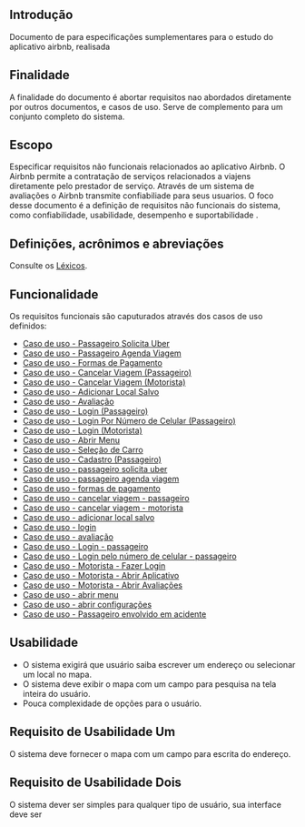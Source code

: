 ## Introdução
Documento de para especificações sumplementares para o estudo do aplicativo airbnb, realisada
## Finalidade
A finalidade do documento é abortar requisitos nao abordados diretamente por outros documentos, e casos de uso. Serve de complemento para um conjunto completo do sistema.

## Escopo
Especificar requisitos não funcionais relacionados ao aplicativo Airbnb.
O Airbnb permite a contratação de serviços relacionados a viajens diretamente pelo prestador de serviço. Através de um sistema de avaliações o Airbnb transmite confiabiliade para seus usuarios.
O foco desse documento é a definição de requisitos não funcionais do sistema, como confiabilidade, usabilidade, desempenho e suportabilidade .
## Definições, acrônimos e abreviações

Consulte os [Léxicos](modelagem/index.md).

## Funcionalidade

Os requisitos funcionais são caputurados através dos casos de uso definidos:
* [Caso de uso - Passageiro Solicita Uber](Caso_de_uso_passageiro_solicita_viagem)
* [Caso de uso - Passageiro Agenda Viagem](Caso_de_uso_passageiro_agenda_viagem)
* [Caso de uso - Formas de Pagamento](Caso_de_uso_formas_pagamento)
* [Caso de uso - Cancelar Viagem (Passageiro)](CancelamentoPassageiroUC)
* [Caso de uso - Cancelar Viagem (Motorista)](CancelamentoMotoristaUC)
* [Caso de uso - Adicionar Local Salvo](AdicionarLocalSalvoUC)
* [Caso de uso - Avaliação](AvalicaoUC)
* [Caso de uso - Login (Passageiro)](FazerLogin)
* [Caso de uso - Login Por Número de Celular (Passageiro)](FazerLoginNumeroCelular)
* [Caso de uso - Login (Motorista)](FazerLogin-Motorista)
* [Caso de uso - Abrir Menu](AbrirMenu)
* [Caso de uso - Seleção de Carro](SelecaoCarros)
* [Caso de uso - Cadastro (Passageiro)](Cadastro)
* [Caso de uso - passageiro solicita uber](Caso_de_uso_passageiro_solicita_viagem)
* [Caso de uso - passageiro agenda viagem](Caso_de_uso_passageiro_agenda_viagem)
* [Caso de uso - formas de pagamento](Caso_de_uso_formas_pagamento)
* [Caso de uso - cancelar viagem - passageiro](CancelamentoPassageiroUC)
* [Caso de uso - cancelar viagem - motorista](CancelamentoMotoristaUC)
* [Caso de uso - adicionar local salvo](AdicionarLocalSalvoUC)
* [Caso de uso - login](Caso_de_uso_login)
* [Caso de uso - avaliação](AvalicaoUC)
* [Caso de uso - Login - passageiro](FazerLogin)
* [Caso de uso - Login pelo número de celular - passageiro](FazerLoginNumeroCelular)
* [Caso de uso - Motorista - Fazer Login](FazerLogin-Motorista)
* [Caso de uso - Motorista - Abrir Aplicativo](Aplicativo-Motorista)
* [Caso de uso - Motorista - Abrir Avaliações](Avaliacao-Motorista)
* [Caso de uso - abrir menu](AbrirMenu)
* [Caso de uso - abrir configurações](AbrirConfig)
* [Caso de uso - Passageiro envolvido em acidente](Diagrama-de-caso-de-uso---Passageiro-envolvido-em-acidente)

## Usabilidade
* O sistema exigirá que usuário saiba escrever um endereço ou selecionar um local no mapa.
* O sistema deve exibir o mapa com um campo para pesquisa na tela inteira do usuário.
* Pouca complexidade de opções para o usuário.

## Requisito de Usabilidade Um
O sistema deve fornecer o mapa com um campo para escrita do endereço.

## Requisito de Usabilidade Dois
O sistema dever ser simples para qualquer tipo de usuário, sua interface deve ser
